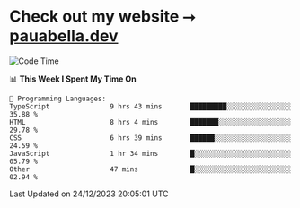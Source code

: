 # Check out my website ⭢ [pauabella.dev](https://pauabella.dev)

<!--START_SECTION:waka-->
![Code Time](http://img.shields.io/badge/Code%20Time-2%2C816%20hrs%2046%20mins-blue)

📊 **This Week I Spent My Time On** 

```text
💬 Programming Languages: 
TypeScript               9 hrs 43 mins       █████████░░░░░░░░░░░░░░░░   35.88 % 
HTML                     8 hrs 4 mins        ███████░░░░░░░░░░░░░░░░░░   29.78 % 
CSS                      6 hrs 39 mins       ██████░░░░░░░░░░░░░░░░░░░   24.59 % 
JavaScript               1 hr 34 mins        █░░░░░░░░░░░░░░░░░░░░░░░░   05.79 % 
Other                    47 mins             █░░░░░░░░░░░░░░░░░░░░░░░░   02.94 % 
```


 Last Updated on 24/12/2023 20:05:01 UTC
<!--END_SECTION:waka-->
